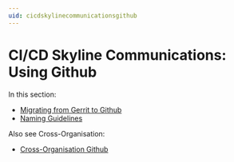 ```yaml
---
uid: cicdskylinecommunicationsgithub
---
```


# CI/CD Skyline Communications: Using Github

In this section:

- [Migrating from Gerrit to Github](xref:migration_from_gerrit_to_github)
- [Naming Guidelines](xref:Using_GitHub_for_CICD)

Also see Cross-Organisation:

- [Cross-Organisation Github](xref:cicdcrossorganisationgithub)
